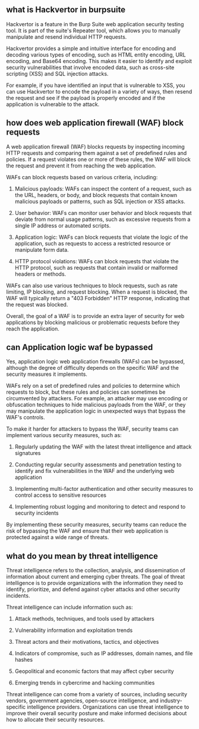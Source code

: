 ## what is Hackvertor in burpsuite
Hackvertor is a feature in the Burp Suite web application security testing tool. It is part of the suite's Repeater tool, which allows you to manually manipulate and resend individual HTTP requests.

Hackvertor provides a simple and intuitive interface for encoding and decoding various types of encoding, such as HTML entity encoding, URL encoding, and Base64 encoding. This makes it easier to identify and exploit security vulnerabilities that involve encoded data, such as cross-site scripting (XSS) and SQL injection attacks.

For example, if you have identified an input that is vulnerable to XSS, you can use Hackvertor to encode the payload in a variety of ways, then resend the request and see if the payload is properly encoded and if the application is vulnerable to the attack.

## how does web application firewall (WAF) block requests
A web application firewall (WAF) blocks requests by inspecting incoming HTTP requests and comparing them against a set of predefined rules and policies. If a request violates one or more of these rules, the WAF will block the request and prevent it from reaching the web application.

WAFs can block requests based on various criteria, including:

1. Malicious payloads: WAFs can inspect the content of a request, such as the URL, headers, or body, and block requests that contain known malicious payloads or patterns, such as SQL injection or XSS attacks.

2. User behavior: WAFs can monitor user behavior and block requests that deviate from normal usage patterns, such as excessive requests from a single IP address or automated scripts.

3. Application logic: WAFs can block requests that violate the logic of the application, such as requests to access a restricted resource or manipulate form data.

4. HTTP protocol violations: WAFs can block requests that violate the HTTP protocol, such as requests that contain invalid or malformed headers or methods.

WAFs can also use various techniques to block requests, such as rate limiting, IP blocking, and request blocking. When a request is blocked, the WAF will typically return a "403 Forbidden" HTTP response, indicating that the request was blocked.

Overall, the goal of a WAF is to provide an extra layer of security for web applications by blocking malicious or problematic requests before they reach the application.

## can Application logic waf be bypassed
Yes, application logic web application firewalls (WAFs) can be bypassed, although the degree of difficulty depends on the specific WAF and the security measures it implements.

WAFs rely on a set of predefined rules and policies to determine which requests to block, but these rules and policies can sometimes be circumvented by attackers. For example, an attacker may use encoding or obfuscation techniques to hide malicious payloads from the WAF, or they may manipulate the application logic in unexpected ways that bypass the WAF's controls.

To make it harder for attackers to bypass the WAF, security teams can implement various security measures, such as:

1. Regularly updating the WAF with the latest threat intelligence and attack signatures

2. Conducting regular security assessments and penetration testing to identify and fix vulnerabilities in the WAF and the underlying web application

3. Implementing multi-factor authentication and other security measures to control access to sensitive resources

4. Implementing robust logging and monitoring to detect and respond to security incidents

By implementing these security measures, security teams can reduce the risk of bypassing the WAF and ensure that their web application is protected against a wide range of threats.

## what do you mean by threat intelligence 
Threat intelligence refers to the collection, analysis, and dissemination of information about current and emerging cyber threats. The goal of threat intelligence is to provide organizations with the information they need to identify, prioritize, and defend against cyber attacks and other security incidents.

Threat intelligence can include information such as:

1. Attack methods, techniques, and tools used by attackers

2. Vulnerability information and exploitation trends

3. Threat actors and their motivations, tactics, and objectives

4. Indicators of compromise, such as IP addresses, domain names, and file hashes

5. Geopolitical and economic factors that may affect cyber security

6. Emerging trends in cybercrime and hacking communities

Threat intelligence can come from a variety of sources, including security vendors, government agencies, open-source intelligence, and industry-specific intelligence providers. Organizations can use threat intelligence to improve their overall security posture and make informed decisions about how to allocate their security resources.
